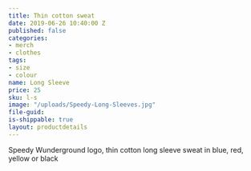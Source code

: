 ```yaml
---
title: Thin cotton sweat
date: 2019-06-26 10:40:00 Z
published: false
categories:
- merch
- clothes
tags:
- size
- colour
name: Long Sleeve
price: 25
sku: l-s
image: "/uploads/Speedy-Long-Sleeves.jpg"
file-guid: 
is-shippable: true
layout: productdetails
---
```


Speedy Wunderground logo, thin cotton long sleeve sweat in blue, red, yellow or black